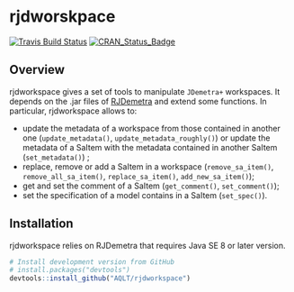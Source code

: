 
<!-- README.md is generated from README.Rmd. Please edit that file -->

# rjdworskpace

[![Travis Build
Status](https://img.shields.io/travis/AQLT/rjdworkspace.svg?logo=travis)](https://travis-ci.org/AQLT/rjdworkspace)
[![CRAN\_Status\_Badge](http://www.r-pkg.org/badges/version/rjdworkspace)](https://cran.r-project.org/package=rjdworkspace)

## Overview

rjdworkspace gives a set of tools to manipulate `JDemetra+` workspaces.
It depends on the .jar files of
[RJDemetra](https://github.com/nbbrd/rjdemetra) and extend some
functions. In particular, rjdworkspace allows to:

-   update the metadata of a workspace from those contained in another
    one (`update_metadata()`, `update_metadata_roughly()`) or update the
    metadata of a SaItem with the metadata contained in another SaItem
    (`set_metadata()`) ;  
-   replace, remove or add a SaItem in a workspace (`remove_sa_item()`,
    `remove_all_sa_item()`, `replace_sa_item()`, `add_new_sa_item()`);  
-   get and set the comment of a SaItem (`get_comment()`,
    `set_comment()`);
-   set the specification of a model contains in a SaItem
    (`set_spec()`).

## Installation

rjdworkspace relies on RJDemetra that requires Java SE 8 or later
version.

``` r
# Install development version from GitHub
# install.packages("devtools")
devtools::install_github("AQLT/rjdworkspace")
```
